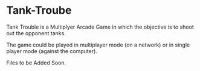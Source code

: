 # Tank-Troube
Tank Trouble is a Multiplyer Arcade Game in which the objective is to shoot out the opponent tanks.

The game could be played in multiplayer mode (on a network) or in single player mode (against the computer).

Files to be Added Soon.
